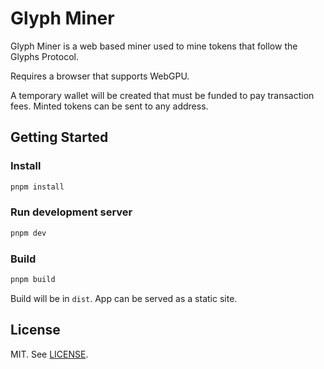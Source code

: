 # Glyph Miner

Glyph Miner is a web based miner used to mine tokens that follow the Glyphs Protocol.

Requires a browser that supports WebGPU.

A temporary wallet will be created that must be funded to pay transaction fees. Minted tokens can be sent to any address.

## Getting Started

### Install

```bash
pnpm install
```

### Run development server

```bash
pnpm dev
```

### Build

```bash
pnpm build
```

Build will be in `dist`. App can be served as a static site.

## License

MIT. See [LICENSE](LICENSE).
